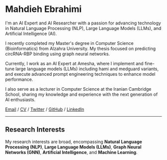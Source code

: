 # Mahdieh Ebrahimi

I'm an AI Expert and AI Researcher with a passion for advancing technology in Natural Language Processing (NLP), Large Language Models (LLMs), and Artificial Intelligence (AI).

I recently completed my Master's degree in Computer Science (Bioinformatics) from Alzahra University. My thesis focused on predicting circRNA-RBP binding using graph neural networks.

Currently, I work as an AI Expert at Amesha, where I implement and fine-tune large language models (LLMs) including hami and medguard variants, and execute advanced prompt engineering techniques to enhance model performance.

I also serve as a lecturer in Computer Science at the Iranian Cambridge School, sharing my knowledge and experience with the next generation of AI enthusiasts.

[Email](mailto:mahdieh.ebrahimii@gmail.com) / [CV](https://drive.google.com/file/d/1_c5EyfDs2XvDQl0zPvu8yI_9c1D1uwA2/view?usp=sharing)  / [Twitter](https://twitter.com/your-twitter-handle) / [GitHub](https://github.com/MahEbrahimiS) / [LinkedIn](https://www.linkedin.com/in/mahdieh-ebrahimi)

---
## Research Interests

My research interests are broad, encompassing **Natural Language Processing (NLP)**, **Large Language Models (LLMs)**, **Graph Neural Networks (GNN)**, **Artificial Intelligence**, and **Machine Learning**.



